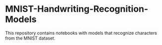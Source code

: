 # MNIST-Handwriting-Recognition-Models
This repository contains notebooks with models that recognize characters from the MNIST dataset.
